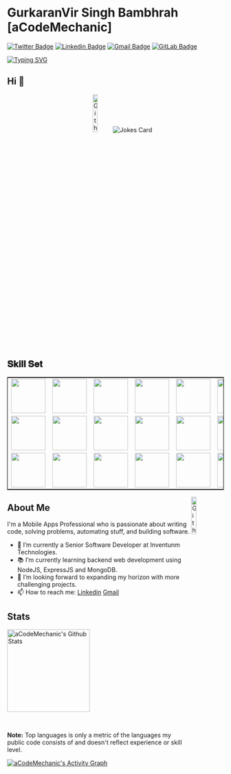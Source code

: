 # GurkaranVir Singh Bambhrah [aCodeMechanic]
[![Twitter Badge](https://img.shields.io/badge/-@aCodeMechanic-1ca0f1?style=flat-square&labelColor=1ca0f1&logo=twitter&logoColor=white&link=https://twitter.com/aCodeMechanic)](https://twitter.com/aCodeMechanic) [![Linkedin Badge](https://img.shields.io/badge/-GurkaranVir_Singh_Bambhrah-blue?style=flat-square&logo=Linkedin&logoColor=white&link=https://www.linkedin.com/in/gurkaranvir-singh-bambhrah/)](https://www.linkedin.com/in/gurkaranvir-singh-bambhrah/) [![Gmail Badge](https://img.shields.io/badge/-Gurkaran_Bambhrah-c14438?style=flat-square&logo=Gmail&logoColor=white&link=mailto:gurkaran.bambhrah@gmail.com)](mailto:gurkaran.bambhrah@gmail.com) [![GitLab Badge](https://img.shields.io/badge/gurkaran.bambhrah-FC6D26?logo=gitlab&logoColor=fff&style=flat-square&link=https://gitlab.com/gurkaran.bambhrah)](https://gitlab.com/gurkaran.bambhrah)

[![Typing SVG](https://readme-typing-svg.demolab.com?font=Fira+Code&pause=1000&color=F7EB36&vCenter=true&width=435&lines=FullStack+Web+and+App+Developer)](https://git.io/typing-svg)

## Hi 👋
<div align="center"><img width="15%" alt="Github" src="https://www.gifcen.com/wp-content/uploads/2022/02/hello-gif-8.gif"/> <img src="https://readme-jokes.vercel.app/api?hideBorder" alt="Jokes Card" />
</div>

## 𝐒𝐤𝐢𝐥𝐥 𝐒𝐞𝐭
<table style ="border : 1px solid #000000">
  <tr>
    <td><img src="https://user-images.githubusercontent.com/25181517/192108372-f71d70ac-7ae6-4c0d-8395-51d8870c2ef0.png" width="80"></td>
    <td><img src="https://user-images.githubusercontent.com/25181517/192108374-8da61ba1-99ec-41d7-80b8-fb2f7c0a4948.png" width="80"></td>
    <td><img src="https://user-images.githubusercontent.com/25181517/192108376-c675d39b-90f6-4073-bde6-5a9291644657.png" width="80"></td>
    <td><img src="https://user-images.githubusercontent.com/25181517/192108375-268c35e6-ab26-44b2-88bf-e3121a4e5083.png" width="80"></td>
    <td><img src="https://user-images.githubusercontent.com/25181517/192108895-20dc3343-43e3-4a54-a90e-13a4abbc57b9.png" width="80"></td>
    <td><img src="https://user-images.githubusercontent.com/25181517/186711578-bf30cb30-40b7-4b45-95a5-bdf837c372e7.png" width="80"></td>
    <td><img src="https://user-images.githubusercontent.com/25181517/192108891-d86b6220-e232-423a-bf5f-90903e6887c3.png" width="80"></td>
    <td><img src="https://user-images.githubusercontent.com/25181517/192109061-e138ca71-337c-4019-8d42-4792fdaa7128.png" width="80"></td>
    <td><img src="https://user-images.githubusercontent.com/25181517/192158954-f88b5814-d510-4564-b285-dff7d6400dad.png" width="80"></td>
    <td><img src="https://user-images.githubusercontent.com/25181517/183898674-75a4a1b1-f960-4ea9-abcb-637170a00a75.png" width="80"></td>
   </tr>
    <tr>
      <td><img src="https://user-images.githubusercontent.com/25181517/189716855-2c69ca7a-5149-4647-936d-780610911353.png" width="80"></td>
      <td><img src="https://user-images.githubusercontent.com/25181517/189715289-df3ee512-6eca-463f-a0f4-c10d94a06b2f.png" width="80"></td>
      <td><img src="https://user-images.githubusercontent.com/25181517/189716058-71f74b6f-5936-40b5-92e3-00381e35ccb9.png" width="80"></td>
      <td><img src="https://user-images.githubusercontent.com/25181517/189716630-fe6c084c-6c66-43af-aa49-64c8aea4a5c2.png" width="80"></td>
      <td><img src="https://user-images.githubusercontent.com/25181517/117447155-6a868a00-af3d-11eb-9cfe-245df15c9f3f.png" width="80"></td>
      <td><img src="https://user-images.githubusercontent.com/25181517/183897015-94a058a6-b86e-4e42-a37f-bf92061753e5.png" width="80"></td>
      <td><img src="https://user-images.githubusercontent.com/25181517/183568594-85e280a7-0d7e-4d1a-9028-c8c2209e073c.png" width="80"></td>
      <td><img src="https://user-images.githubusercontent.com/25181517/183898674-75a4a1b1-f960-4ea9-abcb-637170a00a75.png" width="80"></td>
      <td><img src="https://user-images.githubusercontent.com/25181517/117201156-9a724800-adec-11eb-9a9d-3cd0f67da4bc.png" width="80"></td>
      <td><img src="https://user-images.githubusercontent.com/25181517/183892181-ad32b69e-3603-418c-b8e7-99e976c2a784.png" width="80"></td>
  </tr>
  <tr>
      <td><img src="https://user-images.githubusercontent.com/25181517/117269608-b7dcfb80-ae58-11eb-8e66-6cc8753553f0.png" width="80"></td>
      <td><img src="https://user-images.githubusercontent.com/25181517/121406611-a8246b80-c95e-11eb-9b11-b771486377f6.png" width="80"></td>
      <td><img src="https://user-images.githubusercontent.com/25181517/121406389-6267a300-c95e-11eb-8d67-f1e22afe8aea.png" width="80"></td>
      <td><img src="https://user-images.githubusercontent.com/25181517/186150304-1568ffdf-4c62-4bdc-9cf1-8d8efcea7c5b.png" width="80"></td>
      <td><img src="https://user-images.githubusercontent.com/25181517/186150365-da1eccce-6201-487c-8649-45e9e99435fd.png" width="80"></td>
      <td><img src="https://user-images.githubusercontent.com/25181517/183896128-ec99105a-ec1a-4d85-b08b-1aa1620b2046.png" width="80"></td>
  </tr>
  </table>
  <img width="15%" align="right" alt="Github" src="https://images.assets-landingi.com/uc/2444136f-b44c-4c01-94d5-675187b53c50/NinjaHero2.gif" />


## About Me
I'm a Mobile Apps Professional who is passionate about writing code, solving problems, automating stuff, and building software.

- 🔭 I’m currently a Senior Software Developer at Inventunm Technologies.
- 📚 I’m currently learning backend web development using NodeJS, ExpressJS and MongoDB.
- 👯 I’m looking forward to expanding my horizon with more challenging projects.
- 📫 How to reach me: [Linkedin](https://www.linkedin.com/in/gurkaranvir-singh-bambhrah/) [Gmail](mailto:gurkaran.bambhrah@gmail.com)

## Stats
<a href="https://github.com/anuraghazra/github-readme-stats"><img alt="aCodeMechanic's Github Stats" src="https://denvercoder1-github-readme-stats.vercel.app/api/?username=aCodeMechanic&show_icons=true&include_all_commits=true&count_private=true&theme=react&hide_border=true&bg_color=1F222E&title_color=F85D7F&icon_color=F8D866" height="192px"/></a>

  <br/>

  <b>Note:</b> Top languages is only a metric of the languages my public code consists of and doesn't reflect experience or skill level.
  
  <!-- https://github.com/ashutosh00710/github-readme-activity-graph -->

  <a href="https://github.com/ashutosh00710/github-readme-activity-graph"><img alt="aCodeMechanic's Activity Graph" src="https://github-readme-activity-graph.cyclic.app/graph/?username=aCodeMechanic&bg_color=1F222E&color=F8D866&line=F85D7F&point=FFFFFF&hide_border=true" /></a>

